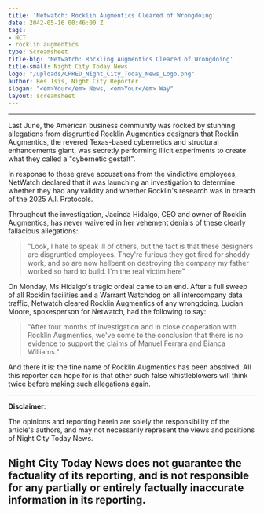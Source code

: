 ```yaml
---
title: 'Netwatch: Rocklin Augmentics Cleared of Wrongdoing'
date: 2042-05-16 00:46:00 Z
tags:
- NCT
- rocklin augmentics
type: Screamsheet
title-big: 'Netwatch: Rockling Augmentics Cleared of Wrongdoing'
title-small: Night City Today News
logo: "/uploads/CPRED_Night_City_Today_News_Logo.png"
author: Bes Isis, Night City Reporter
slogan: "<em>Your</em> News, <em>Your</em> Way"
layout: screamsheet
---
```


---

Last June, the American business community was rocked by stunning allegations from disgruntled Rocklin Augmentics designers that Rocklin Augmentics, the revered Texas-based cybernetics and structural enhancements giant, was secretly performing illicit experiments to create what they called a "cybernetic gestalt".

In response to these grave accusations from the vindictive employees, NetWatch declared that it was launching an investigation to determine whether they had any validity and whether Rocklin's research was in breach of the 2025 A.I. Protocols.

Throughout the investigation, Jacinda Hidalgo, CEO and owner of Rocklin Augmentics, has never waivered in her vehement denials of these clearly fallacious allegations:

> "Look, I hate to speak ill of others, but the fact is that these designers are disgruntled employees. They're furious they got fired for shoddy work, and so are now hellbent on destroying the company my father worked so hard to build. I'm the real victim here"

On Monday, Ms Hidalgo's tragic ordeal came to an end. After a full sweep of all Rocklin facilities and a Warrant Watchdog on all intercompany data traffic, Netwatch cleared Rocklin Augmentics of any wrongdoing. Lucian Moore, spokesperson for Netwatch, had the following to say:

> "After four months of investigation and in close cooperation with Rocklin Augmentics, we've come to the conclusion that there is no evidence to support the claims of Manuel Ferrara and Bianca Williams."

And there it is: the fine name of Rocklin Augmentics has been absolved. All this reporter can hope for is that other such false whistleblowers will think twice before making such allegations again.

---
**Disclaimer**:

The opinions and reporting herein are solely the responsibility of the article's authors, and may not necessarily represent the views and positions of Night City Today News.

Night City Today News does not guarantee the factuality of its reporting, and is not responsible for any partially or entirely factually inaccurate information in its reporting.
---